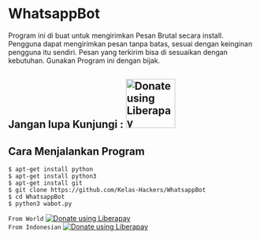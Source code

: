 # WhatsappBot

Program ini di buat untuk mengirimkan Pesan Brutal secara install. Pengguna dapat mengirimkan pesan tanpa batas, sesuai dengan keinginan pengguna itu sendiri. Pesan yang terkirim bisa di sesuaikan dengan kebutuhan. Gunakan Program ini dengan bijak.

## Jangan lupa Kunjungi : <noscript><a href="https://r-protech.blogspot.com"><img width="100px" alt="Donate using Liberapay" src="https://1.bp.blogspot.com/-m2JyQ7xyKuw/X02-DjWaS4I/AAAAAAAAACU/auN-DJJdNgYpmmCD9IXUa_1wVuM2XZ33gCLcBGAsYHQ/s519/20200901_101424.png"></a></noscript><br/>

## Cara Menjalankan Program
```
$ apt-get install python
$ apt-get install python3
$ apt-get install git
$ git clone https://github.com/Kelas-Hackers/WhatsappBot
$ cd WhatsappBot
$ python3 wabot.py

```

```From World```
<noscript><a href="https://paypal.me/indonimous"><img alt="Donate using Liberapay" src="https://liberapay.com/assets/widgets/donate.svg"></a></noscript><br/>
```From Indonesian```
<noscript><a href="https://sociabuzz.com/rivalid/donate"><img alt="Donate using Liberapay" src="https://liberapay.com/assets/widgets/donate.svg"></a></noscript>
